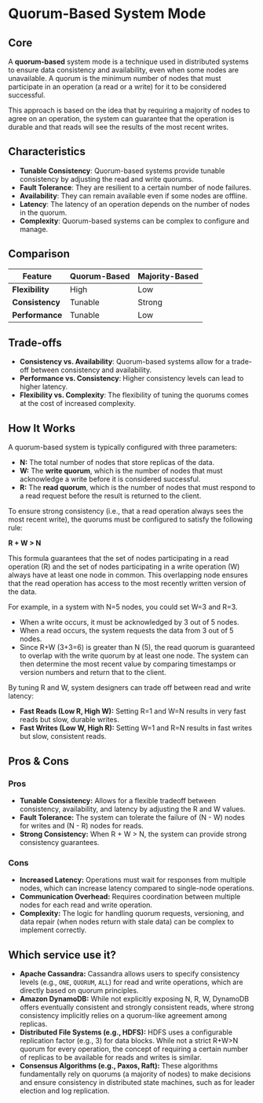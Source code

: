 # Quorum-Based System Mode

## Core

A **quorum-based** system mode is a technique used in distributed systems to ensure data consistency and availability, even when some nodes are unavailable. A quorum is the minimum number of nodes that must participate in an operation (a read or a write) for it to be considered successful.

This approach is based on the idea that by requiring a majority of nodes to agree on an operation, the system can guarantee that the operation is durable and that reads will see the results of the most recent writes.

## Characteristics

- **Tunable Consistency**: Quorum-based systems provide tunable consistency by adjusting the read and write quorums.
- **Fault Tolerance**: They are resilient to a certain number of node failures.
- **Availability**: They can remain available even if some nodes are offline.
- **Latency**: The latency of an operation depends on the number of nodes in the quorum.
- **Complexity**: Quorum-based systems can be complex to configure and manage.

## Comparison

| Feature | Quorum-Based | Majority-Based |
|---|---|---|
| **Flexibility** | High | Low |
| **Consistency** | Tunable | Strong |
| **Performance** | Tunable | Low |

## Trade-offs

- **Consistency vs. Availability**: Quorum-based systems allow for a trade-off between consistency and availability.
- **Performance vs. Consistency**: Higher consistency levels can lead to higher latency.
- **Flexibility vs. Complexity**: The flexibility of tuning the quorums comes at the cost of increased complexity.

## How It Works

A quorum-based system is typically configured with three parameters:

-   **N:** The total number of nodes that store replicas of the data.
-   **W:** The **write quorum**, which is the number of nodes that must acknowledge a write before it is considered successful.
-   **R:** The **read quorum**, which is the number of nodes that must respond to a read request before the result is returned to the client.

To ensure strong consistency (i.e., that a read operation always sees the most recent write), the quorums must be configured to satisfy the following rule:

**R + W > N**

This formula guarantees that the set of nodes participating in a read operation (R) and the set of nodes participating in a write operation (W) always have at least one node in common. This overlapping node ensures that the read operation has access to the most recently written version of the data.

For example, in a system with N=5 nodes, you could set W=3 and R=3.
-   When a write occurs, it must be acknowledged by 3 out of 5 nodes.
-   When a read occurs, the system requests the data from 3 out of 5 nodes.
-   Since R+W (3+3=6) is greater than N (5), the read quorum is guaranteed to overlap with the write quorum by at least one node. The system can then determine the most recent value by comparing timestamps or version numbers and return that to the client.

By tuning R and W, system designers can trade off between read and write latency:
-   **Fast Reads (Low R, High W):** Setting R=1 and W=N results in very fast reads but slow, durable writes.
-   **Fast Writes (Low W, High R):** Setting W=1 and R=N results in fast writes but slow, consistent reads.

## Pros & Cons

### Pros

-   **Tunable Consistency:** Allows for a flexible tradeoff between consistency, availability, and latency by adjusting the R and W values.
-   **Fault Tolerance:** The system can tolerate the failure of (N - W) nodes for writes and (N - R) nodes for reads.
-   **Strong Consistency:** When R + W > N, the system can provide strong consistency guarantees.

### Cons

-   **Increased Latency:** Operations must wait for responses from multiple nodes, which can increase latency compared to single-node operations.
-   **Communication Overhead:** Requires coordination between multiple nodes for each read and write operation.
-   **Complexity:** The logic for handling quorum requests, versioning, and data repair (when nodes return with stale data) can be complex to implement correctly.

## Which service use it?

-   **Apache Cassandra:** Cassandra allows users to specify consistency levels (e.g., `ONE`, `QUORUM`, `ALL`) for read and write operations, which are directly based on quorum principles.
-   **Amazon DynamoDB:** While not explicitly exposing N, R, W, DynamoDB offers eventually consistent and strongly consistent reads, where strong consistency implicitly relies on a quorum-like agreement among replicas.
-   **Distributed File Systems (e.g., HDFS):** HDFS uses a configurable replication factor (e.g., 3) for data blocks. While not a strict R+W>N quorum for every operation, the concept of requiring a certain number of replicas to be available for reads and writes is similar.
-   **Consensus Algorithms (e.g., Paxos, Raft):** These algorithms fundamentally rely on quorums (a majority of nodes) to make decisions and ensure consistency in distributed state machines, such as for leader election and log replication.
